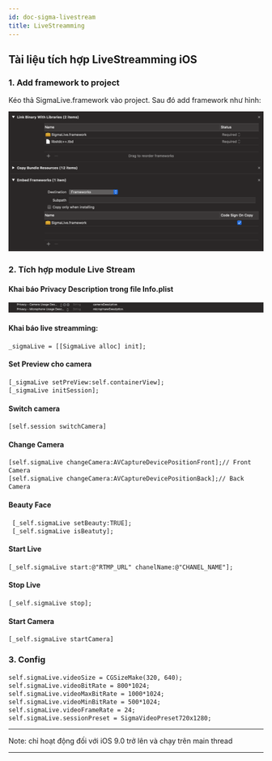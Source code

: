 ```yaml
---
id: doc-sigma-livestream
title: LiveStreamming
---
```

## Tài liệu tích hợp LiveStreamming iOS

### 1. Add framework to project
Kéo thả SigmaLive.framework vào project. Sau đó add framework như hình:

![Framework](./imgs/embed_sigmalive.png)

### 2. Tích hợp module Live Stream

<div class="section-list">
<div class="section">

####  Khai báo Privacy Description trong file Info.plist

![Permission](./imgs/privacy.png)

</div>
<div class="section">

####  Khai báo live streamming:
```
_sigmaLive = [[SigmaLive alloc] init];
```

</div>
<div class="section">


#### Set Preview cho camera
```
[_sigmaLive setPreView:self.containerView];
[_sigmaLive initSession];
```

</div>
<div class="section">


####  Switch camera
```
[self.session switchCamera]
```

</div>
<div class="section">

####  Change Camera
```
[self.sigmaLive changeCamera:AVCaptureDevicePositionFront];// Front Camera
[self.sigmaLive changeCamera:AVCaptureDevicePositionBack];// Back Camera
```

</div>
<div class="section">

####  Beauty Face
```
 [_self.sigmaLive setBeauty:TRUE];
 [_self.sigmaLive isBeatuty];
```

</div>
<div class="section">

####  Start Live
```
[_self.sigmaLive start:@"RTMP_URL" chanelName:@"CHANEL_NAME"];
```

####  Stop Live
```
[_self.sigmaLive stop];
```

</div>
<div class="section">

#### Start Camera
```
[_self.sigmaLive startCamera]
```

</div>
</div>

### 3. Config
```
self.sigmaLive.videoSize = CGSizeMake(320, 640);
self.sigmaLive.videoBitRate = 800*1024;
self.sigmaLive.videoMaxBitRate = 1000*1024;
self.sigmaLive.videoMinBitRate = 500*1024;
self.sigmaLive.videoFrameRate = 24;
self.sigmaLive.sessionPreset = SigmaVideoPreset720x1280;
```

---

Note: chỉ hoạt động đối với iOS 9.0 trở lên và chạy trên main thread

---